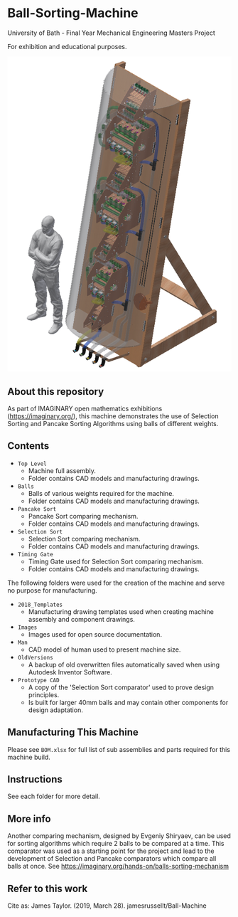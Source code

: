 # Ball-Sorting-Machine
University of Bath - Final Year Mechanical Engineering Masters Project

For exhibition and educational purposes.

![logo](https://github.com/jamesrussellt/Ball-Machine/blob/master/Images/Top_Assy.png)

## About this repository
As part of IMAGINARY open mathematics exhibitions (https://imaginary.org/), this machine demonstrates the use of Selection Sorting and Pancake Sorting Algorithms using balls of different weights.

## Contents

* `Top Level`
  * Machine full assembly.
  * Folder contains CAD models and manufacturing drawings.
* `Balls`
  * Balls of various weights required for the machine.
  * Folder contains CAD models and manufacturing drawings.
* `Pancake Sort`
  * Pancake Sort comparing mechanism.
  * Folder contains CAD models and manufacturing drawings.
* `Selection Sort`
  * Selection Sort comparing mechanism.
  * Folder contains CAD models and manufacturing drawings.
* `Timing Gate`
  * Timing Gate used for Selection Sort comparing mechanism.
  * Folder contains CAD models and manufacturing drawings.

The following folders were used for the creation of the machine and serve no purpose for manufacturing.

* `2018_Templates` 
  * Manufacturing drawing templates used when creating machine assembly and component drawings.
* `Images`
  * Images used for open source documentation.
* `Man`
  * CAD model of human used to present machine size.
* `OldVersions`
  * A backup of old overwritten files automatically saved when using Autodesk Inventor Software.
* `Prototype CAD`
  * A copy of the 'Selection Sort comparator' used to prove design principles.
  * Is built for larger 40mm balls and may contain other components for design adaptation.

## Manufacturing This Machine
Please see `BOM.xlsx` for full list of sub assemblies and parts required for this machine build.

## Instructions 
See each folder for more detail.

## More info
Another comparing mechanism, designed by Evgeniy Shiryaev, can be used for sorting algorithms which require 2 balls to be compared at a time. This comparator was used as a starting point for the project and lead to the development of Selection and Pancake comparators which compare all balls at once.
See https://imaginary.org/hands-on/balls-sorting-mechanism

## Refer to this work
Cite as: James Taylor. (2019, March 28). jamesrussellt/Ball-Machine




